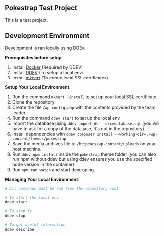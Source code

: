 ## Pokestrap Test Project

This is a test project.

## Development Environment
Development is ran locally using DDEV.

**Prerequisites before setup**
1. Install [Docker](https://www.docker.com/) (Required by DDEV)
2. Install [DDEV](https://ddev.com/) (To setup a local env)
3. Install [mkcert](https://github.com/FiloSottile/mkcert) (To create local SSL certificates)

**Setup Your Local Environment**:
1. Run the command `mkcert -install` to set up your local SSL certificate.
2. Clone the repository.
3. Create the file `/wp-config.php` with the contents provided by the team leader.
4. Run the command `ddev start` to set up the local env
5. Import the database using `ddev import-db --src=database.sql` (you will have to ask for a copy of the database, it's not in the repository)
6. Install dependencies with `ddev composer install --working-dir=./wp-content/themes/pokestrap`
7. Save the media archives file to `/httpdocs/wp-content/uploads` on your host machine.
8. Run `ddev npm install` inside the `pokestrap` theme folder (you can also run npm without ddev but using ddev ensures you use the specified node version in the container)
9. Run `npm run watch` and start developing.

**Managing Your Local Environment**:
```bash
# All commands must be ran from the repository root

# To start the local env
ddev start

# To stop it
ddev stop

# To get useful information
ddev describe
```
